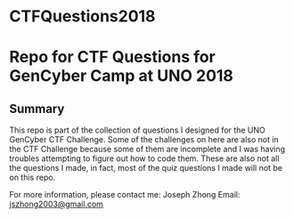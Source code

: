 # CTFQuestions2018
<h1>Repo for CTF Questions for GenCyber Camp at UNO 2018</h1>
<h2>Summary</h2>
This repo is part of the collection of questions I designed for the UNO GenCyber CTF Challenge. Some of the challenges on here are also not in the CTF Challenge because some of them are incomplete and I was having troubles attempting to figure out how to code them. These are also not all the questions I made, in fact, most of the quiz questions I made will not be on this repo.


For more information, please contact me:
Joseph Zhong
Email: jszhong2003@gmail.com
